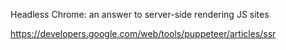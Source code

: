 Headless Chrome: an answer to server-side rendering JS sites

https://developers.google.com/web/tools/puppeteer/articles/ssr